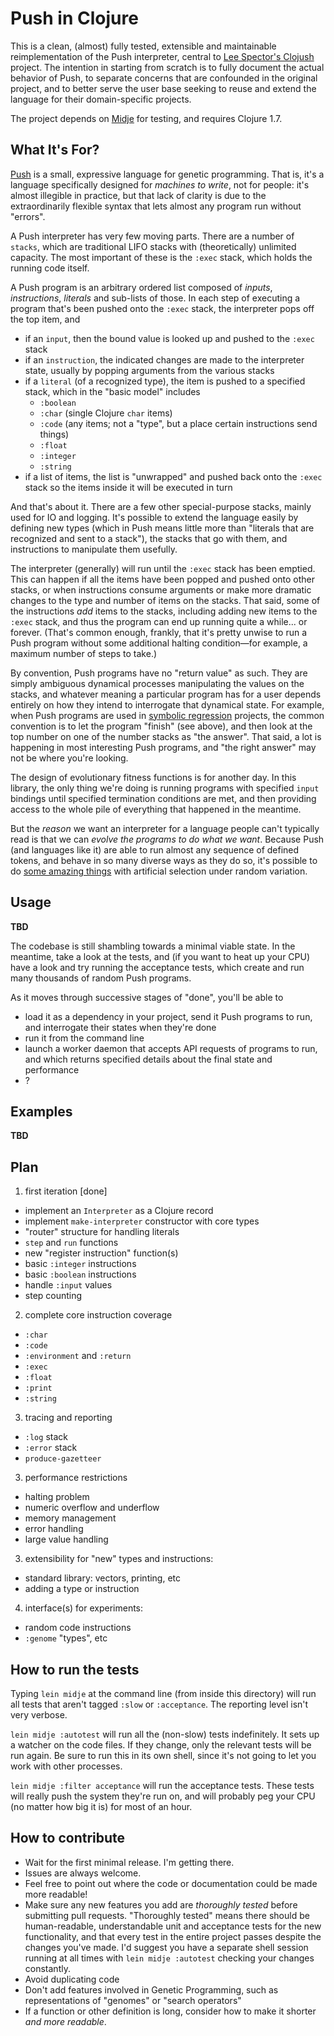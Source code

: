 # Push in Clojure

This is a clean, (almost) fully tested, extensible and maintainable reimplementation of the Push interpreter, central to [Lee Spector's Clojush](https://github.com/lspector/Clojush) project. The intention in starting from scratch is to fully document the actual behavior of Push, to separate concerns that are confounded in the original project, and to better serve the user base seeking to reuse and extend the language for their domain-specific projects.

The project depends on [Midje](https://github.com/marick/Midje/) for testing, and requires Clojure 1.7.

## What It's For?

[Push](https://github.com/lspector/Clojush) is a small, expressive language for genetic programming. That is, it's a language specifically designed for _machines to write_, not for people: it's almost illegible in practice, but that lack of clarity is due to the extraordinarily flexible syntax that lets almost any program run without "errors".

A Push interpreter has very few moving parts. There are a number of `stacks`, which are traditional LIFO stacks with (theoretically) unlimited capacity. The most important of these is the `:exec` stack, which holds the running code itself.

A Push program is an arbitrary ordered list composed of _inputs_, _instructions_, _literals_ and sub-lists of those. In each step of executing a program that's been pushed onto the `:exec` stack, the interpreter pops off the top item, and

- if an `input`, then the bound value is looked up and pushed to the `:exec` stack
- if an `instruction`, the indicated changes are made to the interpreter state, usually by popping arguments from the various stacks
- if a `literal` (of a recognized type), the item is pushed to a specified stack, which in the "basic model" includes
  - `:boolean` 
  - `:char` (single Clojure `char` items)
  - `:code` (any items; not a "type", but a place certain instructions send things)
  - `:float` 
  - `:integer` 
  - `:string` 
- if a list of items, the list is "unwrapped" and pushed back onto the `:exec` stack so the items inside it will be executed in turn

And that's about it. There are a few other special-purpose stacks, mainly used for IO and logging. It's possible to extend the language easily by defining new types (which in Push means little more than "literals that are recognized and sent to a stack"), the stacks that go with them, and instructions to manipulate them usefully.

The interpreter (generally) will run until the `:exec` stack has been emptied. This can happen if all the items have been popped and pushed onto other stacks, or when instructions consume arguments or make more dramatic changes to the type and number of items on the stacks. That said, some of the instructions _add_ items to the stacks, including adding new items to the `:exec` stack, and thus the program can end up running quite a while... or forever. (That's common enough, frankly, that it's pretty unwise to run a Push program without some additional halting condition—for example, a maximum number of steps to take.)

By convention, Push programs have no "return value" as such. They are simply ambiguous dynamical processes manipulating the values on the stacks, and whatever meaning a particular program has for a user depends entirely on how they intend to interrogate that dynamical state. For example, when Push programs are used in [symbolic regression](https://en.wikipedia.org/wiki/Symbolic_regression) projects, the common convention is to let the program "finish" (see above), and then look at the top number on one of the number stacks as "the answer". That said, a lot is happening in most interesting Push programs, and "the right answer" may not be where you're looking.

The design of evolutionary fitness functions is for another day. In this library, the only thing we're doing is running programs with specified `input` bindings until specified termination conditions are met, and then providing access to the whole pile of everything that happened in the meantime.

But the _reason_ we want an interpreter for a language people can't typically read is that we can _evolve the programs to do what we want_. Because Push (and languages like it) are able to run almost any sequence of defined tokens, and behave in so many diverse ways as they do so, it's possible to do [some amazing things](http://faculty.hampshire.edu/lspector/push.html) with artificial selection under random variation.

## Usage

**TBD**

The codebase is still shambling towards a minimal viable state. In the meantime, take a look at the tests, and (if you want to heat up your CPU) have a look and try running the acceptance tests, which create and run many thousands of random Push programs.

As it moves through successive stages of "done", you'll be able to

- load it as a dependency in your project, send it Push programs to run, and interrogate their states when they're done
- run it from the command line
- launch a worker daemon that accepts API requests of programs to run, and which returns specified details about the final state and performance
- ?

## Examples

**TBD**

## Plan

1. first iteration [done]
  - implement an `Interpreter` as a Clojure record
  - implement `make-interpreter` constructor with core types
  - "router" structure for handling literals
  - `step` and `run` functions
  - new "register instruction" function(s)
  - basic `:integer` instructions
  - basic `:boolean` instructions
  - handle `:input` values
  - step counting
2. complete core instruction coverage
  - `:char`
  - `:code`
  - `:environment` and `:return`
  - `:exec`
  - `:float`
  - `:print`
  - `:string`
3. tracing and reporting
  - `:log` stack
  - `:error` stack
  - `produce-gazetteer`
3. performance restrictions
  - halting problem
  - numeric overflow and underflow
  - memory management
  - error handling
  - large value handling
3. extensibility for "new" types and instructions:
  - standard library: vectors, printing, etc
  - adding a type or instruction
4. interface(s) for experiments:
  - random code instructions
  - `:genome` "types", etc


## How to run the tests

Typing `lein midje` at the command line (from inside this directory) will run all tests that aren't tagged `:slow` or `:acceptance`. The reporting level isn't very verbose.

`lein midje :autotest` will run all the (non-slow) tests indefinitely. It sets up a watcher on the code files. If they change, only the relevant tests will be
run again. Be sure to run this in its own shell, since it's not going to let you work with other processes.

`lein midje :filter acceptance` will run the acceptance tests. These tests will really push the system they're run on, and will probably peg your CPU (no matter how big it is) for most of an hour.

## How to contribute

- Wait for the first minimal release. I'm getting there.
- Issues are always welcome.
- Feel free to point out where the code or documentation could be made more readable!
- Make sure any new features you add are _thoroughly tested_ before submitting pull requests. "Thoroughly tested" means there should be human-readable, understandable unit and acceptance tests for the new functionality, and that every test in the entire project passes despite the changes you've made. I'd suggest you have a separate shell session running at all times with `lein midje :autotest` checking your changes constantly.
- Avoid duplicating code
- Don't add features involved in Genetic Programming, such as representations of "genomes" or "search operators"
- If a function or other definition is long, consider how to make it shorter _and more readable_.